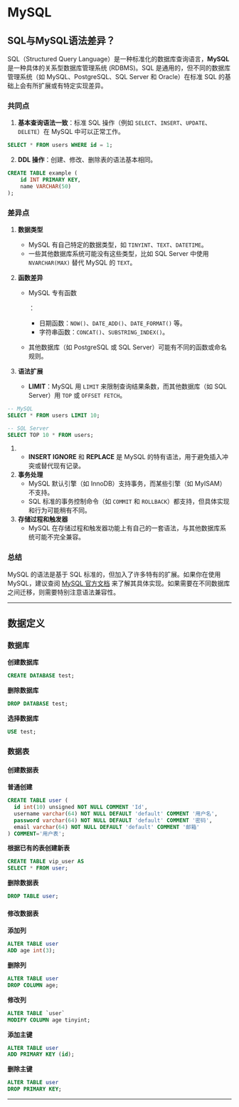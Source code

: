 # MySQL

## SQL与MySQL语法差异？

SQL（Structured Query Language）是一种标准化的数据库查询语言，**MySQL** 是一种具体的关系型数据库管理系统 (RDBMS)。SQL 是通用的，但不同的数据库管理系统（如 MySQL、PostgreSQL、SQL Server 和 Oracle）在标准 SQL 的基础上会有所扩展或有特定实现差异。

### 共同点

1. **基本查询语法一致**：标准 SQL 操作（例如 `SELECT`、`INSERT`、`UPDATE`、`DELETE`）在 MySQL 中可以正常工作。

```sql
SELECT * FROM users WHERE id = 1;
```

2. **DDL 操作**：创建、修改、删除表的语法基本相同。

```sql
CREATE TABLE example (
    id INT PRIMARY KEY,
    name VARCHAR(50)
);
```

### 差异点

1. **数据类型**

   - MySQL 有自己特定的数据类型，如 `TINYINT`、`TEXT`、`DATETIME`。
   - 一些其他数据库系统可能没有这些类型，比如 SQL Server 中使用 `NVARCHAR(MAX)` 替代 MySQL 的 `TEXT`。

2. **函数差异**

   - MySQL 专有函数

     ：

     - 日期函数：`NOW()`、`DATE_ADD()`、`DATE_FORMAT()` 等。
     - 字符串函数：`CONCAT()`、`SUBSTRING_INDEX()`。

   - 其他数据库（如 PostgreSQL 或 SQL Server）可能有不同的函数或命名规则。

3. **语法扩展**

   - **LIMIT**：MySQL 用 `LIMIT` 来限制查询结果条数，而其他数据库（如 SQL Server）用 `TOP` 或 `OFFSET FETCH`。

```sql
-- MySQL
SELECT * FROM users LIMIT 10;

-- SQL Server
SELECT TOP 10 * FROM users;
```

1. - **INSERT IGNORE** 和 **REPLACE** 是 MySQL 的特有语法，用于避免插入冲突或替代现有记录。
2. **事务处理**
   - MySQL 默认引擎（如 InnoDB）支持事务，而某些引擎（如 MyISAM）不支持。
   - SQL 标准的事务控制命令（如 `COMMIT` 和 `ROLLBACK`）都支持，但具体实现和行为可能稍有不同。
3. **存储过程和触发器**
   - MySQL 在存储过程和触发器功能上有自己的一套语法，与其他数据库系统可能不完全兼容。

### 总结

MySQL 的语法是基于 SQL 标准的，但加入了许多特有的扩展。如果你在使用 MySQL，建议查阅 [MySQL 官方文档](https://dev.mysql.com/doc/) 来了解其具体实现。如果需要在不同数据库之间迁移，则需要特别注意语法兼容性。

---

## 数据定义

### 数据库

**创建数据库**

```sql
CREATE DATABASE test;
```

**删除数据库**

```sql
DROP DATABASE test;
```

**选择数据库**

```sql
USE test;
```

### 数据表

#### **创建数据表**

**普通创建**

```sql
CREATE TABLE user (
  id int(10) unsigned NOT NULL COMMENT 'Id',
  username varchar(64) NOT NULL DEFAULT 'default' COMMENT '用户名',
  password varchar(64) NOT NULL DEFAULT 'default' COMMENT '密码',
  email varchar(64) NOT NULL DEFAULT 'default' COMMENT '邮箱'
) COMMENT='用户表';
```

**根据已有的表创建新表**

```sql
CREATE TABLE vip_user AS
SELECT * FROM user;
```

**删除数据表**

```sql
DROP TABLE user;
```

#### 修改数据表

**添加列**

```sql
ALTER TABLE user
ADD age int(3);
```

**删除列**

```sql
ALTER TABLE user
DROP COLUMN age;
```

**修改列**

```sql
ALTER TABLE `user`
MODIFY COLUMN age tinyint;
```

**添加主键**

```sql
ALTER TABLE user
ADD PRIMARY KEY (id);
```

**删除主键**

```sql
ALTER TABLE user
DROP PRIMARY KEY;
```

------

